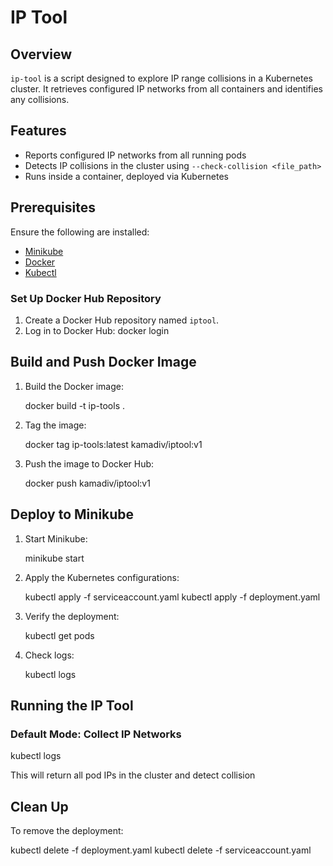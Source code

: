 # IP Tool

## Overview
`ip-tool` is a script designed to explore IP range collisions in a Kubernetes cluster. It retrieves configured IP networks from all containers and identifies any collisions.

## Features
- Reports configured IP networks from all running pods
- Detects IP collisions in the cluster using `--check-collision <file_path>`
- Runs inside a container, deployed via Kubernetes

## Prerequisites
Ensure the following are installed:
- [Minikube](https://minikube.sigs.k8s.io/docs/start/)
- [Docker](https://docs.docker.com/get-docker/)
- [Kubectl](https://kubernetes.io/docs/tasks/tools/install-kubectl/)

### **Set Up Docker Hub Repository**
1. Create a Docker Hub repository named `iptool`.
2. Log in to Docker Hub:
   docker login
   
## Build and Push Docker Image
1. Build the Docker image:
   
   docker build -t ip-tools .
   
2. Tag the image:
   
   docker tag ip-tools:latest kamadiv/iptool:v1
   
3. Push the image to Docker Hub:
   
   docker push kamadiv/iptool:v1


## Deploy to Minikube
1. Start Minikube:

   minikube start

2. Apply the Kubernetes configurations:
   
   kubectl apply -f serviceaccount.yaml 
   kubectl apply -f deployment.yaml
   
3. Verify the deployment:
   
   kubectl get pods
   
4. Check logs:
   
   kubectl logs <pod-name>
   

## Running the IP Tool
### **Default Mode: Collect IP Networks**

kubectl logs <pod-name>

This will return all pod IPs in the cluster and detect collision


## Clean Up
To remove the deployment:

kubectl delete -f deployment.yaml
kubectl delete -f serviceaccount.yaml



